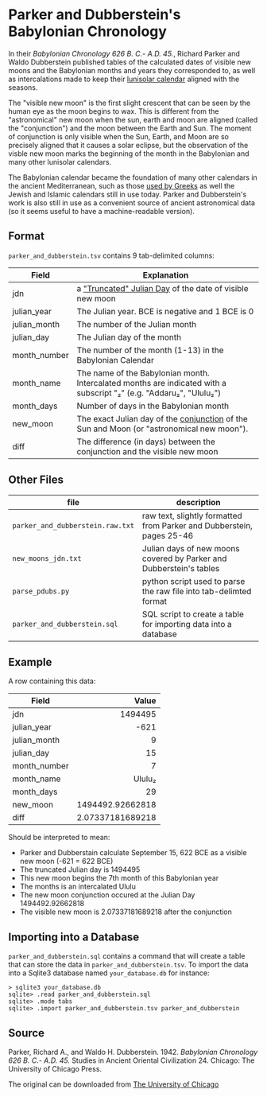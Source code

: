 # Parker and Dubberstein's Babylonian Chronology


In their _Babylonian Chronology 626 B. C.- A.D. 45._, Richard Parker and Waldo Dubberstein published tables of the calculated dates of visible new moons and the Babylonian months and years they corresponded to, as well as intercalations made to keep their [lunisolar calendar](https://en.wikipedia.org/wiki/Babylonian_calendar) aligned with the seasons.

The "visible new moon" is the first slight crescent that can be seen by the human eye as the moon begins to wax. This is different from the "astronomical" new moon when the sun, earth and moon are aligned (called the "conjunction") and the moon between the Earth and Sun. The moment of conjunction is only visible when the Sun, Earth, and Moon are so precisely aligned that it causes a solar eclipse, but the observation of the visble new moon marks the beginning of the month in the Babylonian and many other lunisolar calendars.

The Babylonian calendar became the foundation of many other calendars in the ancient Mediterranean, such as those [used by Greeks](https://github.com/seanredmond/heniautos) as well the Jewish and Islamic calendars still in use today. Parker and Dubberstein's work is also still in use as a convenient source of ancient astronomical data (so it seems useful to have a machine-readable version).

## Format

`parker_and_dubberstein.tsv` contains 9 tab-delimited columns:


| Field| Explanation |
| -----| ----- |
| jdn          | a ["Truncated" Julian Day](https://en.wikipedia.org/wiki/Julian_day) of the date of visible new moon |                                                                                                          
| julian_year  | The Julian year. BCE is negative and 1 BCE is 0   |                                                   
| julian_month | The number of the Julian month |
| julian_day  | The Julian day of the month |
| month_number | The number of the month (1-13) in the Babylonian Calendar |
| month_name   | The name of the Babylonian month. Intercalated months are indicated with a subscript "₂" (e.g. "Addaru₂", "Ululu₂") |
| month_days   | Number of days in the Babylonian month |
| new_moon     |	The exact Julian day of the [conjunction](https://en.wikipedia.org/wiki/Conjunction_(astronomy)) of the Sun and Moon (or "astronomical new moon"). |
| diff         | The difference (in days) between the conjunction and the visible new moon |

## Other Files

| file | description |
| ---- | ----------- |
| `parker_and_dubberstein.raw.txt` | raw text, slightly formatted from Parker and Dubberstein, pages 25-46 |
| `new_moons_jdn.txt` | Julian days of new moons covered by Parker and Dubberstein's tables |
| `parse_pdubs.py` | python script used to parse the raw file into tab-delimted format |
| `parker_and_dubberstein.sql` | SQL script to create a table for importing data into a database |

## Example

A row containing this data:

| Field| Value |
| -----| -----: |
| jdn          | 1494495 |                                                                                                          
| julian_year  | -621   |                                                   
| julian_month | 9 |
| julian_day  | 15 |
| month_number | 7 |
| month_name   | Ululu₂ |
| month_days   | 29|
| new_moon     |	1494492.92662818 |
| diff         | 2.07337181689218 |

Should be interpreted to mean:

- Parker and Dubberstain calculate September 15, 622 BCE as a visible new moon (-621 = 622 BCE)
- The truncated Julian day is 1494495
- This new moon begins the 7th month of this Babylonian year
- The months is an intercalated Ululu
- The new moon conjunction occured at the Julian Day 1494492.92662818
- The visible new moon is 2.07337181689218 after the conjunction

## Importing into a Database

`parker_and_dubberstein.sql` contains a command that will create a table that can store the data in `parker_and_dubberstein.tsv`. To import the data into a Sqlite3 database named `your_database.db` for instance:

    > sqlite3 your_database.db
    sqlite> .read parker_and_dubberstein.sql
    sqlite> .mode tabs
    sqlite> .import parker_and_dubberstein.tsv parker_and_dubberstein

## Source

Parker, Richard A., and Waldo H. Dubberstein. 1942. _Babylonian Chronology 626 B. C.- A.D. 45._ Studies in Ancient Oriental Civilization 24. Chicago: The University of Chicago Press.

The original can be downloaded from [The University of Chicago](https://oi.uchicago.edu/research/publications/saoc/saoc-24-babylonian-chronology-626-bc-%E2%80%93-ad-45)
